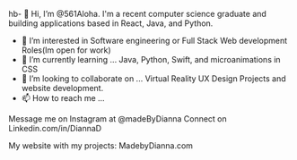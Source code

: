 hb- 👋 Hi, I’m @561Aloha.
I'm a recent computer science graduate and building applications based in React, Java, and Python.

- 👀 I’m interested in Software engineering or Full Stack Web development Roles(Im open for work)
- 🌱 I’m currently learning ... Java, Python, Swift, and microanimations in CSS
- 💞️ I’m looking to collaborate on ... Virtual Reality UX Design Projects and website development.
- 📫 How to reach me ...

Message me on Instagram at @madeByDianna
Connect on Linkedin.com/in/DiannaD

My website with my projects:
MadebyDianna.com


